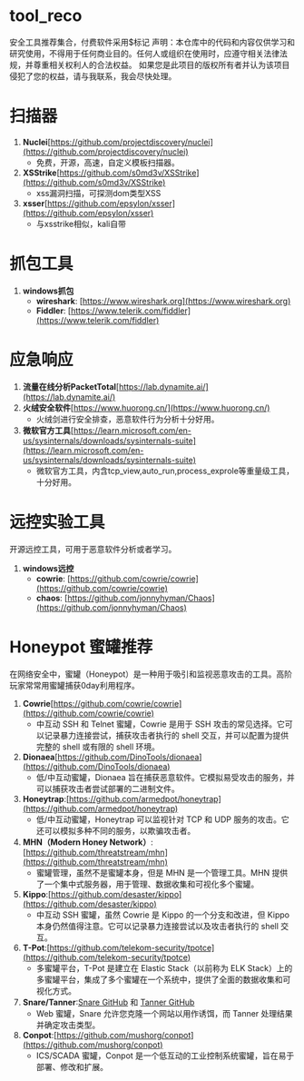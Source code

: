# tool_reco
安全工具推荐集合，付费软件采用$标记
声明：本仓库中的代码和内容仅供学习和研究使用，不得用于任何商业目的。任何人或组织在使用时，应遵守相关法律法规，并尊重相关权利人的合法权益。
如果您是此项目的版权所有者并认为该项目侵犯了您的权益，请与我联系，我会尽快处理。

# 扫描器
1. **Nuclei**[https://github.com/projectdiscovery/nuclei](https://github.com/projectdiscovery/nuclei)
   - 免费，开源，高速，自定义模板扫描器。
2. **XSStrike**[https://github.com/s0md3v/XSStrike](https://github.com/s0md3v/XSStrike)
   - xss漏洞扫描，可探测dom类型XSS
3. **xsser**[https://github.com/epsylon/xsser](https://github.com/epsylon/xsser)
   - 与xsstrike相似，kali自带

# 抓包工具
1. **windows抓包**
   - **wireshark**: [https://www.wireshark.org](https://www.wireshark.org)
   - **Fiddler**: [https://www.telerik.com/fiddler](https://www.telerik.com/fiddler)

# 应急响应
1. **流量在线分析PacketTotal**[https://lab.dynamite.ai/](https://lab.dynamite.ai/)
2. **火绒安全软件**[https://www.huorong.cn/](https://www.huorong.cn/)
   - 火绒剑进行安全排查，恶意软件行为分析十分好用。
4. **微软官方工具**[https://learn.microsoft.com/en-us/sysinternals/downloads/sysinternals-suite](https://learn.microsoft.com/en-us/sysinternals/downloads/sysinternals-suite)
   - 微软官方工具，内含tcp_view,auto_run,process_exprole等重量级工具，十分好用。
   
# 远控实验工具
   开源远控工具，可用于恶意软件分析或者学习。
1. **windows远控**
   - **cowrie**: [https://github.com/cowrie/cowrie](https://github.com/cowrie/cowrie)
   - **chaos**: [https://github.com/jonnyhyman/Chaos](https://github.com/jonnyhyman/Chaos)


# Honeypot 蜜罐推荐
在网络安全中，蜜罐（Honeypot）是一种用于吸引和监视恶意攻击的工具。高阶玩家常常用蜜罐捕获0day利用程序。
1. **Cowrie**[https://github.com/cowrie/cowrie](https://github.com/cowrie/cowrie)
   - 中互动 SSH 和 Telnet 蜜罐，Cowrie 是用于 SSH 攻击的常见选择。它可以记录暴力连接尝试，捕获攻击者执行的 shell 交互，并可以配置为提供完整的 shell 或有限的 shell 环境。
2. **Dionaea**[https://github.com/DinoTools/dionaea](https://github.com/DinoTools/dionaea)
   - 低/中互动蜜罐，Dionaea 旨在捕获恶意软件。它模拟易受攻击的服务，并可以捕获攻击者尝试部署的二进制文件。
3. **Honeytrap**:[https://github.com/armedpot/honeytrap](https://github.com/armedpot/honeytrap)
   - 低/中互动蜜罐，Honeytrap 可以监视针对 TCP 和 UDP 服务的攻击。它还可以模拟多种不同的服务，以欺骗攻击者。
4. **MHN（Modern Honey Network）**:[https://github.com/threatstream/mhn](https://github.com/threatstream/mhn)
   - 蜜罐管理，虽然不是蜜罐本身，但是 MHN 是一个管理工具。MHN 提供了一个集中式服务器，用于管理、数据收集和可视化多个蜜罐。
5. **Kippo**:[https://github.com/desaster/kippo](https://github.com/desaster/kippo)
   - 中互动 SSH 蜜罐，虽然 Cowrie 是 Kippo 的一个分支和改进，但 Kippo 本身仍然值得注意。它可以记录暴力连接尝试以及攻击者执行的 shell 交互。
6. **T-Pot**:[https://github.com/telekom-security/tpotce](https://github.com/telekom-security/tpotce)
   - 多蜜罐平台，T-Pot 是建立在 Elastic Stack（以前称为 ELK Stack）上的多蜜罐平台，集成了多个蜜罐在一个系统中，提供了全面的数据收集和可视化方式。
7. **Snare/Tanner**:[Snare GitHub](https://github.com/mushorg/snare) 和 [Tanner GitHub](https://github.com/mushorg/tanner)
   - Web 蜜罐，Snare 允许您克隆一个网站以用作诱饵，而 Tanner 处理结果并确定攻击类型。
8. **Conpot**:[https://github.com/mushorg/conpot](https://github.com/mushorg/conpot)
   - ICS/SCADA 蜜罐，Conpot 是一个低互动的工业控制系统蜜罐，旨在易于部署、修改和扩展。




